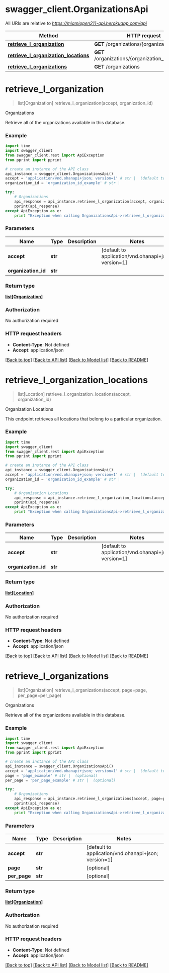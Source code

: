 # swagger_client.OrganizationsApi

All URIs are relative to *https://miamiopen211-api.herokuapp.com/api*

Method | HTTP request | Description
------------- | ------------- | -------------
[**retrieve_l_organization**](OrganizationsApi.md#retrieve_l_organization) | **GET** /organizations/{organization_id} | Organizations
[**retrieve_l_organization_locations**](OrganizationsApi.md#retrieve_l_organization_locations) | **GET** /organizations/{organization_id}/locations | Organization Locations
[**retrieve_l_organizations**](OrganizationsApi.md#retrieve_l_organizations) | **GET** /organizations | Organizations


# **retrieve_l_organization**
> list[Organization] retrieve_l_organization(accept, organization_id)

Organizations

Retrieve all of the organizations available in this database.

### Example 
```python
import time
import swagger_client
from swagger_client.rest import ApiException
from pprint import pprint

# create an instance of the API class
api_instance = swagger_client.OrganizationsApi()
accept = 'application/vnd.ohanapi+json; version=1' # str |  (default to application/vnd.ohanapi+json; version=1)
organization_id = 'organization_id_example' # str | 

try: 
    # Organizations
    api_response = api_instance.retrieve_l_organization(accept, organization_id)
    pprint(api_response)
except ApiException as e:
    print "Exception when calling OrganizationsApi->retrieve_l_organization: %s\n" % e
```

### Parameters

Name | Type | Description  | Notes
------------- | ------------- | ------------- | -------------
 **accept** | **str**|  | [default to application/vnd.ohanapi+json; version&#x3D;1]
 **organization_id** | **str**|  | 

### Return type

[**list[Organization]**](Organization.md)

### Authorization

No authorization required

### HTTP request headers

 - **Content-Type**: Not defined
 - **Accept**: application/json

[[Back to top]](#) [[Back to API list]](../README.md#documentation-for-api-endpoints) [[Back to Model list]](../README.md#documentation-for-models) [[Back to README]](../README.md)

# **retrieve_l_organization_locations**
> list[Location] retrieve_l_organization_locations(accept, organization_id)

Organization Locations

This endpoint retrieves all locations that belong to a particular organization.

### Example 
```python
import time
import swagger_client
from swagger_client.rest import ApiException
from pprint import pprint

# create an instance of the API class
api_instance = swagger_client.OrganizationsApi()
accept = 'application/vnd.ohanapi+json; version=1' # str |  (default to application/vnd.ohanapi+json; version=1)
organization_id = 'organization_id_example' # str | 

try: 
    # Organization Locations
    api_response = api_instance.retrieve_l_organization_locations(accept, organization_id)
    pprint(api_response)
except ApiException as e:
    print "Exception when calling OrganizationsApi->retrieve_l_organization_locations: %s\n" % e
```

### Parameters

Name | Type | Description  | Notes
------------- | ------------- | ------------- | -------------
 **accept** | **str**|  | [default to application/vnd.ohanapi+json; version&#x3D;1]
 **organization_id** | **str**|  | 

### Return type

[**list[Location]**](Location.md)

### Authorization

No authorization required

### HTTP request headers

 - **Content-Type**: Not defined
 - **Accept**: application/json

[[Back to top]](#) [[Back to API list]](../README.md#documentation-for-api-endpoints) [[Back to Model list]](../README.md#documentation-for-models) [[Back to README]](../README.md)

# **retrieve_l_organizations**
> list[Organization] retrieve_l_organizations(accept, page=page, per_page=per_page)

Organizations

Retrieve all of the organizations available in this database.

### Example 
```python
import time
import swagger_client
from swagger_client.rest import ApiException
from pprint import pprint

# create an instance of the API class
api_instance = swagger_client.OrganizationsApi()
accept = 'application/vnd.ohanapi+json; version=1' # str |  (default to application/vnd.ohanapi+json; version=1)
page = 'page_example' # str |  (optional)
per_page = 'per_page_example' # str |  (optional)

try: 
    # Organizations
    api_response = api_instance.retrieve_l_organizations(accept, page=page, per_page=per_page)
    pprint(api_response)
except ApiException as e:
    print "Exception when calling OrganizationsApi->retrieve_l_organizations: %s\n" % e
```

### Parameters

Name | Type | Description  | Notes
------------- | ------------- | ------------- | -------------
 **accept** | **str**|  | [default to application/vnd.ohanapi+json; version&#x3D;1]
 **page** | **str**|  | [optional] 
 **per_page** | **str**|  | [optional] 

### Return type

[**list[Organization]**](Organization.md)

### Authorization

No authorization required

### HTTP request headers

 - **Content-Type**: Not defined
 - **Accept**: application/json

[[Back to top]](#) [[Back to API list]](../README.md#documentation-for-api-endpoints) [[Back to Model list]](../README.md#documentation-for-models) [[Back to README]](../README.md)

